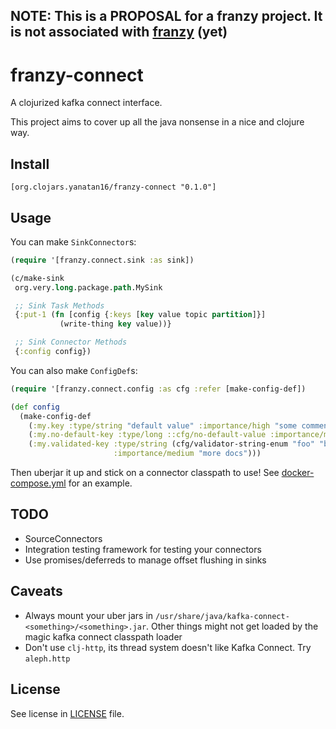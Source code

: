 ## NOTE: This is a PROPOSAL for a franzy project. It is not associated with [franzy](https://github.com/ymilky/franzy) (yet) ##

# franzy-connect

A clojurized kafka connect interface.

This project aims to cover up all the java nonsense in a nice and clojure way.

## Install

```
[org.clojars.yanatan16/franzy-connect "0.1.0"]
```

## Usage

You can make `SinkConnector`s:

``` clojure
(require '[franzy.connect.sink :as sink])

(c/make-sink
 org.very.long.package.path.MySink

 ;; Sink Task Methods
 {:put-1 (fn [config {:keys [key value topic partition]}]
           (write-thing key value))}

 ;; Sink Connector Methods
 {:config config})
```

You can also make `ConfigDef`s:

``` clojure
(require '[franzy.connect.config :as cfg :refer [make-config-def])

(def config
  (make-config-def
    (:my.key :type/string "default value" :importance/high "some comments")
    (:my.no-default-key :type/long ::cfg/no-default-value :importance/medium "docs")
    (:my.validated-key :type/string (cfg/validator-string-enum "foo" "bar")
                       :importance/medium "more docs")))
```

Then uberjar it up and stick on a connector classpath to use! See [docker-compose.yml](/docker-compose.yml) for an example.

## TODO

- SourceConnectors
- Integration testing framework for testing your connectors
- Use promises/deferreds to manage offset flushing in sinks

## Caveats

- Always mount your uber jars in `/usr/share/java/kafka-connect-<something>/<something>.jar`. Other things might not get loaded by the magic kafka connect classpath loader
- Don't use `clj-http`, its thread system doesn't like Kafka Connect. Try `aleph.http`

## License

See license in [LICENSE](/LICENSE) file.
